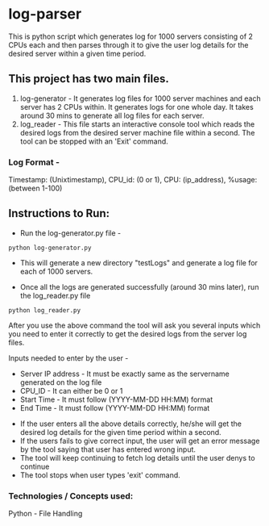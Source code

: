 # log-parser
This is python script which generates log for 1000 servers consisting of 2 CPUs each and then parses through it to give the user log details for the desired server within a given time period.

## This project has two main files.
1. log-generator - It generates log files for 1000 server machines and each server has 2 CPUs within. It generates logs for one whole day. It takes around 30 mins to generate all log files for each server.
2. log_reader - This file starts an interactive console tool which reads the desired logs from the desired server machine file within a second. The tool can be stopped with an 'Exit' command.

### Log Format -
Timestamp: (Unixtimestamp), CPU_id: (0 or 1), CPU: (ip_address), %usage: (between 1-100)

## Instructions to Run:
* Run the log-generator.py file - 
```
python log-generator.py
```
- This will generate a new directory "testLogs" and generate a log file for each of 1000 servers.

* Once all the logs are generated successfully (around 30 mins later), run the log_reader.py file

```
python log_reader.py
```
After you use the above command the tool will ask you several inputs which you need to enter it correctly to get the desired logs from the server log files.

Inputs needed to enter by the user - 
* Server IP address - It must be exactly same as the servername generated on the log file
* CPU_ID - It can either be 0 or 1
* Start Time - It must follow (YYYY-MM-DD HH:MM) format
* End Time - It must follow (YYYY-MM-DD HH:MM) format

- If the user enters all the above details correctly, he/she will get the desired log details for the given time period within a second.
- If the users fails to give correct input, the user will get an error message by the tool saying that user has entered wrong input.
- The tool will keep continuing to fetch log details until the user denys to continue 
- The tool stops when user types 'exit' command.
  
### Technologies / Concepts used:
Python - File Handling




